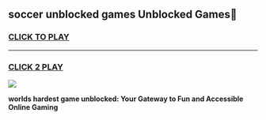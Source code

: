 
## soccer unblocked games Unblocked Games👋
<h3>
<a href="https://premium.freeplayer.one?title=soccer_unblocked_games&ref=16F">CLICK TO PLAY</a></h3>
<hr>

<h3>
<a href="https://premium.freeplayer.one?title=soccer_unblocked_games&ref=16F">CLICK 2 PLAY</a>
  
</h3>

<a href="https://premium.freeplayer.one?title=soccer_unblocked_games&ref=16F/"><img src="https://clearcache.store/games.png"></a>


**worlds hardest game unblocked: Your Gateway to Fun and Accessible Online Gaming**
